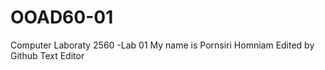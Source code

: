 # OOAD60-01
Computer Laboraty 2560 -Lab 01
My name is Pornsiri Homniam
Edited by Github Text Editor

